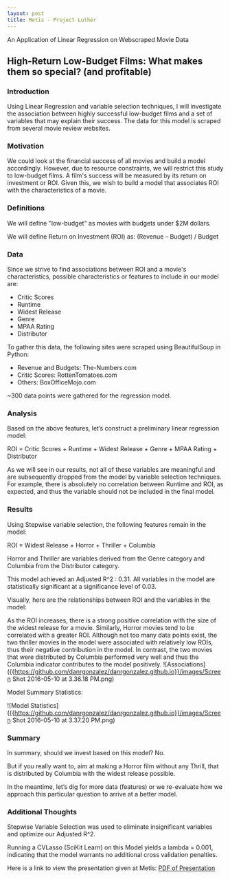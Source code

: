 ```yaml
---
layout: post
title: Metis - Project Luther
---
```


An Application of Linear Regression on Webscraped Movie Data

##  High-Return Low-Budget Films: What makes them so special? (and profitable)

### Introduction

Using Linear Regression and variable selection techniques, I will investigate the association between highly successful low-budget films and a set of variables that may explain their success. The data for this model is scraped from several movie review websites. 
 
### Motivation

We could look at the financial success of all movies and build a model accordingly. However, due to resource constraints, we will restrict this study to low-budget films. A film's success will be measured by its return on investment or ROI. Given this, we wish to build a model that associates ROI with the characteristics of a movie.
 
### Definitions

We will define "low-budget" as movies with budgets under $2M dollars. 

We will define Return on Investment (ROI) as: (Revenue – Budget) / Budget

### Data

Since we strive to find associations between ROI and a movie's characteristics, possible characteristics or features to include in our model are:

- Critic Scores
- Runtime
- Widest Release
- Genre
- MPAA Rating
- Distributor

To gather this data, the following sites were scraped using BeautifulSoup in Python:

- Revenue and Budgets: The-Numbers.com
- Critic Scores: RottenTomatoes.com
- Others: BoxOfficeMojo.com

~300 data points were gathered for the regression model. 

### Analysis

Based on the above features, let’s construct a preliminary linear regression model: 

ROI = Critic Scores + Runtime + Widest Release + Genre + MPAA Rating + Distributor

As we will see in our results, not all of these variables are meaningful and are subsequently dropped from the model by variable selection techniques. For example, there is absolutely no correlation between Runtime and ROI, as expected, and thus the variable should not be included in the final model. 

### Results

Using Stepwise variable selection, the following features remain in the model:

ROI = Widest Release + Horror + Thriller + Columbia

Horror and Thriller are variables derived from the Genre category and Columbia from the Distributor category.

This model achieved an Adjusted R^2 : 0.31. All variables in the model are statistically significant at a significance level of 0.03.

Visually, here are the relationships between ROI and the variables in the model:

As the ROI increases, there is a strong positive correlation with the size of the widest release for a movie. Similarly, Horror movies tend to be correlated with a greater ROI. Although not too many data points exist, the two thriller movies in the model were associated with relatively low ROIs, thus their negative contribution in the model. In contrast, the two movies that were distributed by Columbia performed very well and thus the Columbia indicator contributes to the model positively. 
![Associations]({{https://github.com/danrgonzalez/danrgonzalez.github.io}}/images/Screen Shot 2016-05-10 at 3.36.18 PM.png)

Model Summary Statistics:

![Model Statistics]({{https://github.com/danrgonzalez/danrgonzalez.github.io}}/images/Screen Shot 2016-05-10 at 3.37.20 PM.png)

### Summary

In summary, should we invest based on this model? No.

But if you really want to, aim at making a Horror film without any Thrill, that is distributed by Columbia with the widest release possible.

In the meantime, let’s dig for more data (features) or we re-evaluate how we approach this particular question to arrive at a better model.

### Additional Thoughts

Stepwise Variable Selection was used to eliminate insignificant variables and optimize our Adjusted R^2. 

Running a CVLasso (SciKit Learn) on this Model yields a lambda = 0.001, indicating that the model warrants no additional cross validation penalties. 

Here is a link to view the presentation given at Metis:
[PDF of Presentation]({{https://github.com/danrgonzalez/danrgonzalez.github.io}}/images/Blog_Presentation_Luther_DRG.pdf)

